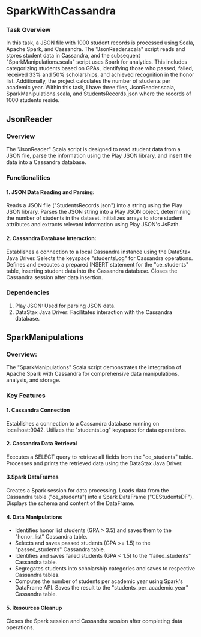# SparkWithCassandra
### Task Overview
In this task, a JSON file with 1000 student records is processed using Scala, Apache Spark, and Cassandra. The "JsonReader.scala" script reads and stores student data in Cassandra, and the subsequent "SparkManipulations.scala" script uses Spark for analytics. This includes categorizing students based on GPAs, identifying those who passed, failed, received 33% and 50% scholarships, and achieved recognition in the honor list. Additionally, the project calculates the number of students per academic year. Within this task, I have three files, JsonReader.scala, SparkManipulations.scala, and StudentsRecords.json where the records of 1000 students reside.

## JsonReader
### Overview
The "JsonReader" Scala script is designed to read student data from a JSON file, parse the information using the Play JSON library, and insert the data into a Cassandra database.

### Functionalities
#### 1. JSON Data Reading and Parsing:
Reads a JSON file ("StudentsRecords.json") into a string using the Play JSON library.
Parses the JSON string into a Play JSON object, determining the number of students in the dataset.
Initializes arrays to store student attributes and extracts relevant information using Play JSON's JsPath.
#### 2. Cassandra Database Interaction:
Establishes a connection to a local Cassandra instance using the DataStax Java Driver.
Selects the keyspace "studentsLog" for Cassandra operations.
Defines and executes a prepared INSERT statement for the "ce_students" table, inserting student data into the Cassandra database.
Closes the Cassandra session after data insertion.
### Dependencies
1. Play JSON: Used for parsing JSON data.
2. DataStax Java Driver: Facilitates interaction with the Cassandra database.


## SparkManipulations
### Overview:
The "SparkManipulations" Scala script demonstrates the integration of Apache Spark with Cassandra for comprehensive data manipulations, analysis, and storage.

### Key Features
#### 1. Cassandra Connection
Establishes a connection to a Cassandra database running on localhost:9042.
Utilizes the "studentsLog" keyspace for data operations.
#### 2. Cassandra Data Retrieval
Executes a SELECT query to retrieve all fields from the "ce_students" table.
Processes and prints the retrieved data using the DataStax Java Driver.
#### 3.Spark DataFrames
Creates a Spark session for data processing.
Loads data from the Cassandra table ("ce_students") into a Spark DataFrame ("CEStudentsDF").
Displays the schema and content of the DataFrame.
#### 4. Data Manipulations
- Identifies honor list students (GPA > 3.5) and saves them to the "honor_list" Cassandra table.
- Selects and saves passed students (GPA >= 1.5) to the "passed_students" Cassandra table.
- Identifies and saves failed students (GPA < 1.5) to the "failed_students" Cassandra table.
- Segregates students into scholarship categories and saves to respective Cassandra tables.
- Computes the number of students per academic year using Spark's DataFrame API. Saves the result to the "students_per_academic_year" Cassandra table.
#### 5. Resources Cleanup
Closes the Spark session and Cassandra session after completing data operations.
